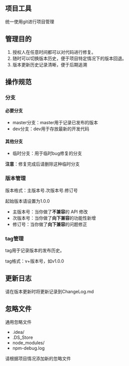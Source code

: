 ## 项目工具

统一使用git进行项目管理

## 管理目的

1. 授权人在任意时间都可以对代码进行修复。
2. 随时可以切换版本历史，便于项目特定情况下的版本回退。
3. 版本更新历史记录清晰，便于后期追溯

## 操作规范

### 分支

#### 必要分支

* master分支：master用于记录已发布的版本
* dev分支：dev用于存放最新的开发代码

#### 其他分支

* 临时分支：用于临时bug修复的分支

**注意**：修复完成后请删除这种临时分支

### 版本管理

版本格式：主版本号.次版本号.修订号

起始版本请设置为1.0.0

* 主版本号：当你做了**不兼容**的 API 修改
* 次版本号：当你做了**向下兼容**的功能性新增
* 修订号：当你做了**向下兼容**的问题修正

### tag管理

tag用于记录版本的发布历史。

tag格式：v+版本号，如v1.0.0

## 更新日志

请在版本更新时将更新记录到ChangeLog.md

## 忽略文件

通用忽略文件
* .idea/
* .DS_Store
* node_modules/
* npm-debug.log

请根据项目情况添加新的忽略文件


































